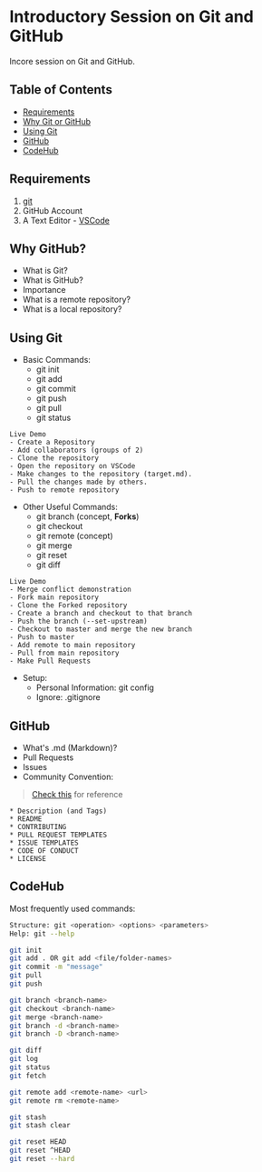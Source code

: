 # Introductory Session on Git and GitHub

Incore session on Git and GitHub.

## Table of Contents
- [Requirements](#requirements)
- [Why Git or GitHub](#why-git-or-github)
- [Using Git](#using-git)
- [GitHub](#github)
- [CodeHub](#codehub)

## Requirements
1. [git](https://git-scm.com/downloads)
2. GitHub Account
3. A Text Editor - [VSCode](https://code.visualstudio.com/download)

## Why GitHub?
- What is Git?
- What is GitHub?
- Importance
- What is a remote repository?
- What is a local repository?

## Using Git
- Basic Commands:
    * git init
    * git add
    * git commit
    * git push
    * git pull
    * git status

```
Live Demo
- Create a Repository
- Add collaborators (groups of 2)
- Clone the repository
- Open the repository on VSCode
- Make changes to the repository (target.md).
- Pull the changes made by others.
- Push to remote repository
```

- Other Useful Commands:
    * git branch (concept, **Forks**)
    * git checkout
    * git remote (concept)
    * git merge
    * git reset
    * git diff

```
Live Demo
- Merge conflict demonstration
- Fork main repository
- Clone the Forked repository
- Create a branch and checkout to that branch
- Push the branch (--set-upstream)
- Checkout to master and merge the new branch
- Push to master
- Add remote to main repository
- Pull from main repository
- Make Pull Requests
```

- Setup:
    * Personal Information: git config
    * Ignore: .gitignore

## GitHub

- What's .md (Markdown)?
- Pull Requests
- Issues
- Community Convention:

> [Check this](https://github.com/roerohan/vscode-MongoSnippets-NodeJS) for reference

    * Description (and Tags)
    * README
    * CONTRIBUTING
    * PULL REQUEST TEMPLATES
    * ISSUE TEMPLATES
    * CODE OF CONDUCT
    * LICENSE

## CodeHub

Most frequently used commands:

```bash
Structure: git <operation> <options> <parameters>
Help: git --help

git init
git add . OR git add <file/folder-names>
git commit -m "message"
git pull
git push

git branch <branch-name>
git checkout <branch-name>
git merge <branch-name>
git branch -d <branch-name>
git branch -D <branch-name>

git diff
git log
git status
git fetch

git remote add <remote-name> <url>
git remote rm <remote-name>

git stash
git stash clear

git reset HEAD
git reset ^HEAD
git reset --hard
```
